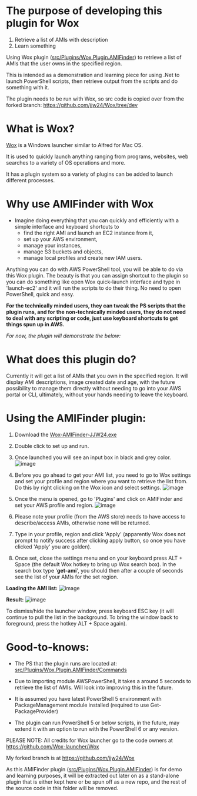 The purpose of developing this plugin for Wox
=========================================
1. Retrieve a list of AMIs with description
2. Learn something

Using Wox plugin ([src/Plugins/Wox.Plugin.AMIFinder](https://github.com/jjw24/DevOpsTooling/tree/master/AMIFinder/src/Plugins/Wox.Plugin.AMIFinder)) to retrieve a list of AMIs that the user owns in the specified region.

This is intended as a demonstration and learning piece for using .Net to launch PowerShell scripts, then retrieve output from the scripts and do something with it.

The plugin needs to be run with Wox, so src code is copied over from the forked branch: https://github.com/jjw24/Wox/tree/dev

What is Wox?
============
[Wox](https://github.com/Wox-launcher/Wox) is a Windows launcher similar to Alfred for Mac OS.

It is used to quickly launch anything ranging from programs, websites, web searches to a variety of OS operations and more.

It has a plugin system so a variety of plugins can be added to launch different processes.

Why use AMIFinder with Wox
==========================
- Imagine doing everything that you can quickly and efficiently with a simple interface and keyboard shortcuts to 
  - find the right AMI and launch an EC2 instance from it,
  - set up your AWS environment, 
  - manage your instances, 
  - manage S3 buckets and objects,  
  - manage local profiles and create new IAM users.

Anything you can do with AWS PowerShell tool, you will be able to do via this Wox plugin. The beauty is that you can assign shortcut to the plugin so you can do something like open Wox quick-launch interface and type in 'launch-ec2' and it will run the scripts to do their thing. No need to open PowerShell, quick and easy. 

**For the technically minded users, they can tweak the PS scripts that the plugin runs, and for the non-technically minded users, they do not need to deal with any scripting or code, just use keyboard shortcuts to get things spun up in AWS.**

*For now, the plugin will demonstrate the below:*

What does this plugin do?
=========================
Currently it will get a list of AMIs that you own in the specified region. It will display AMI descriptions, image created date and age, with the future possibility to manage them directly without needing to go into your AWS portal or CLI, ultimately, without your hands needing to leave the keyboard.

Using the AMIFinder plugin:
===========================
1. Download the [Wox-AMIFinder-JJW24.exe](https://github.com/jjw24/DevOpsTooling/raw/master/AMIFinder/Wox-AMIFinder-JJW24.exe)

2. Double click to set up and run.

3. Once launched you will see an input box in black and grey color.
![image](https://user-images.githubusercontent.com/26427004/62990333-e8b01c80-be8e-11e9-8c36-f722e5cffd9b.png)

4. Before you go ahead to get your AMI list, you need to go to Wox settings and set your profile and region where you want to retrieve the list from. Do this by right clicking on the Wox icon and select settings. 
![image](https://user-images.githubusercontent.com/26427004/62990527-b5ba5880-be8f-11e9-87c9-79914d87f92c.png)

5. Once the menu is opened, go to 'Plugins' and click on AMIFinder and set your AWS profile and region. 
![image](https://user-images.githubusercontent.com/26427004/62990626-fb772100-be8f-11e9-846f-5f39693b7093.png)

6. Please note your profile (from the AWS store) needs to have access to describe/access AMIs, otherwise none will be returned.

7. Type in your profile, region and click 'Apply' (apparently Wox does not prompt to notify success after clicking apply button, so once you have clicked 'Apply' you are golden). 

8. Once set, close the settings menu and on your keyboard press ALT + Space (the default Wox hotkey to bring up Wox search box). In the search box type '**get-ami**', you should then after a couple of seconds see the list of your AMIs for the set region.

**Loading the AMI list:**
![image](https://user-images.githubusercontent.com/26427004/62990783-86f0b200-be90-11e9-809f-8e3538e4c9e1.png)

**Result:**
![image](https://user-images.githubusercontent.com/26427004/62990855-d46d1f00-be90-11e9-9064-73c3c3321997.png)

To dismiss/hide the launcher window, press keyboard ESC key (it will continue to pull the list in the background. To bring the window back to foreground, press the hotkey ALT + Space again).

Good-to-knows:
==============
- The PS that the plugin runs are located at: [src/Plugins/Wox.Plugin.AMIFinder/Commands](https://github.com/jjw24/DevOpsTooling/tree/master/AMIFinder/src/Plugins/Wox.Plugin.AMIFinder/Commands)

- Due to importing module AWSPowerShell, it takes a around 5 seconds to retrieve the list of AMIs. Will look into improving this in the future.

- It is assumed you have latest PowerShell 5 environment with PackageManagement module installed (required to use Get-PackageProvider)

- The plugin can run PowerShell 5 or below scripts, in the future, may extend it with an option to run with the PowerShell 6 or any version.

PLEASE NOTE:
All credits for Wox launcher go to the code owners at https://github.com/Wox-launcher/Wox

My forked branch is at https://github.com/jjw24/Wox

As this AMIFinder plugin ([src/Plugins/Wox.Plugin.AMIFinder](https://github.com/jjw24/DevOpsTooling/tree/master/AMIFinder/src/Plugins/Wox.Plugin.AMIFinder)) is for demo and learning purposes, it will be extracted out later on as a stand-alone plugin that is either kept here or be spun off as a new repo, and the rest of the source code in this folder will be removed.
